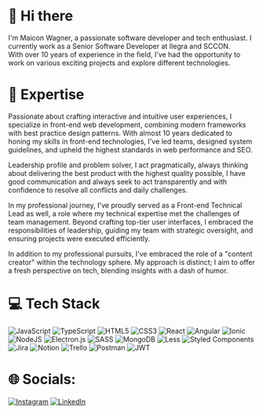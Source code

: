 # 👋 Hi there

I'm Maicon Wagner, a passionate software developer and tech enthusiast. I currently work as a Senior Software Developer at Ilegra and SCCON. </br>
With over 10 years of experience in the field, I've had the opportunity to work on various exciting projects and explore different technologies.


# 🚀 Expertise

Passionate about crafting interactive and intuitive user experiences, I specialize in front-end web development, combining modern frameworks with best practice design patterns. With almost 10 years dedicated to honing my skills in front-end technologies, I've led teams, designed system guidelines, and upheld the highest standards in web performance and SEO.

Leadership profile and problem solver, I act pragmatically, always thinking about delivering the best product with the highest quality possible, I have good communication and always seek to act transparently and with confidence to resolve all conflicts and daily challenges.

In my professional journey, I've proudly served as a Front-end Technical Lead as well, a role where my technical expertise met the challenges of team management. Beyond crafting top-tier user interfaces, I embraced the responsibilities of leadership, guiding my team with strategic oversight, and ensuring projects were executed efficiently.

In addition to my professional pursuits, I've embraced the role of a "content creator" within the technology sphere. My approach is distinct; I aim to offer a fresh perspective on tech, blending insights with a dash of humor. 


# 💻 Tech Stack
![JavaScript](https://img.shields.io/badge/javascript-%23323330.svg?style=for-the-badge&logo=javascript&logoColor=%23F7DF1E) ![TypeScript](https://img.shields.io/badge/typescript-%23007ACC.svg?style=for-the-badge&logo=typescript&logoColor=white) ![HTML5](https://img.shields.io/badge/html5-%23E34F26.svg?style=for-the-badge&logo=html5&logoColor=white) ![CSS3](https://img.shields.io/badge/css3-%231572B6.svg?style=for-the-badge&logo=css3&logoColor=white) ![React](https://img.shields.io/badge/react-%2320232a.svg?style=for-the-badge&logo=react&logoColor=%2361DAFB) ![Angular](https://img.shields.io/badge/angular-%23DD0031.svg?style=for-the-badge&logo=angular&logoColor=white) ![Ionic](https://img.shields.io/badge/Ionic-%233880FF.svg?style=for-the-badge&logo=Ionic&logoColor=white) ![NodeJS](https://img.shields.io/badge/node.js-6DA55F?style=for-the-badge&logo=node.js&logoColor=white) ![Electron.js](https://img.shields.io/badge/Electron-191970?style=for-the-badge&logo=Electron&logoColor=white) ![SASS](https://img.shields.io/badge/SASS-hotpink.svg?style=for-the-badge&logo=SASS&logoColor=white) ![MongoDB](https://img.shields.io/badge/MongoDB-%234ea94b.svg?style=for-the-badge&logo=mongodb&logoColor=white) ![Less](https://img.shields.io/badge/less-2B4C80?style=for-the-badge&logo=less&logoColor=white) ![Styled Components](https://img.shields.io/badge/styled--components-DB7093?style=for-the-badge&logo=styled-components&logoColor=white) ![Jira](https://img.shields.io/badge/jira-%230A0FFF.svg?style=for-the-badge&logo=jira&logoColor=white) ![Notion](https://img.shields.io/badge/Notion-%23000000.svg?style=for-the-badge&logo=notion&logoColor=white) ![Trello](https://img.shields.io/badge/Trello-%23026AA7.svg?style=for-the-badge&logo=Trello&logoColor=white) ![Postman](https://img.shields.io/badge/Postman-FF6C37?style=for-the-badge&logo=postman&logoColor=white) ![JWT](https://img.shields.io/badge/JWT-black?style=for-the-badge&logo=JSON%20web%20tokens)

# 🌐 Socials:
[![Instagram](https://img.shields.io/badge/Instagram-%23E4405F.svg?logo=Instagram&logoColor=white)](https://www.instagram.com/wagner_maicon) [![LinkedIn](https://img.shields.io/badge/LinkedIn-%230077B5.svg?logo=linkedin&logoColor=white)](https://www.linkedin.com/in/maiconwagner) 
